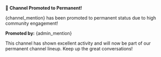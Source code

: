 🎉 **Channel Promoted to Permanent!**

{channel_mention} has been promoted to permanent status due to high community engagement!

**Promoted by:** {admin_mention}

This channel has shown excellent activity and will now be part of our permanent channel lineup. Keep up the great conversations!